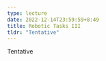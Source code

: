 ```yaml
---
type: lecture
date: 2022-12-14T23:59:59+8:49
title: Robotic Tasks III
tldr: "Tentative"
---
```

Tentative
